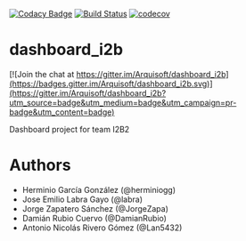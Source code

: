 [![Codacy Badge](https://api.codacy.com/project/badge/Grade/2f5e9b234d9b4cbd8669629c299990ad)](https://www.codacy.com/app/jelabra/dashboard_i2b?utm_source=github.com&utm_medium=referral&utm_content=Arquisoft/dashboard_i2b&utm_campaign=badger)
[![Build Status](https://travis-ci.org/Arquisoft/dashboard_i2b.svg?branch=master)](https://travis-ci.org/Arquisoft/dashboard_i2b)
[![codecov](https://codecov.io/gh/Arquisoft/dashboard_i2b/branch/master/graph/badge.svg)](https://codecov.io/gh/Arquisoft/dashboard_i2b)


# dashboard_i2b

[![Join the chat at https://gitter.im/Arquisoft/dashboard_i2b](https://badges.gitter.im/Arquisoft/dashboard_i2b.svg)](https://gitter.im/Arquisoft/dashboard_i2b?utm_source=badge&utm_medium=badge&utm_campaign=pr-badge&utm_content=badge)

Dashboard project for team I2B2

# Authors

- Herminio García González (@herminiogg)
- Jose Emilio Labra Gayo (@labra)
- Jorge Zapatero Sánchez (@JorgeZapa)
- Damián Rubio Cuervo (@DamianRubio)
- Antonio Nicolás Rivero Gómez (@Lan5432)
